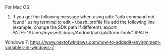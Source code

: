 For Mac OS:
1. If you get the following message when using adb:
        "adb command not found"
        using terminal to edit ~/.bash_profile file
        add the following line (example, change the SDK path if different):
            export PATH="/Users/myuser/Library/Android/sdk/platform-tools":$PATH

Windows 7:
https://www.nextofwindows.com/how-to-addedit-environment-variables-in-windows-7

